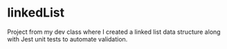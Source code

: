 # linkedList
Project from my dev class where I created a linked list data structure along with Jest unit tests to automate validation.
